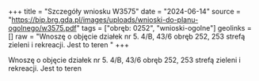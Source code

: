 +++
title = "Szczegóły wniosku W3575"
date = "2024-06-14"
source = "https://bip.brg.gda.pl/images/uploads/wnioski-do-planu-ogolnego/w3575.pdf"
tags = ["obręb: 0252", "wnioski-ogolne"]
geolinks = []
raw = "Wnoszę o objęcie działek nr 5. 4/B, 43/6 obręb 252, 253 strefą zieleni i rekreacji. Jest to teren "
+++

Wnoszę o objęcie działek nr 5. 4/B, 43/6 obręb 252, 253 strefą zieleni i rekreacji. Jest to teren



